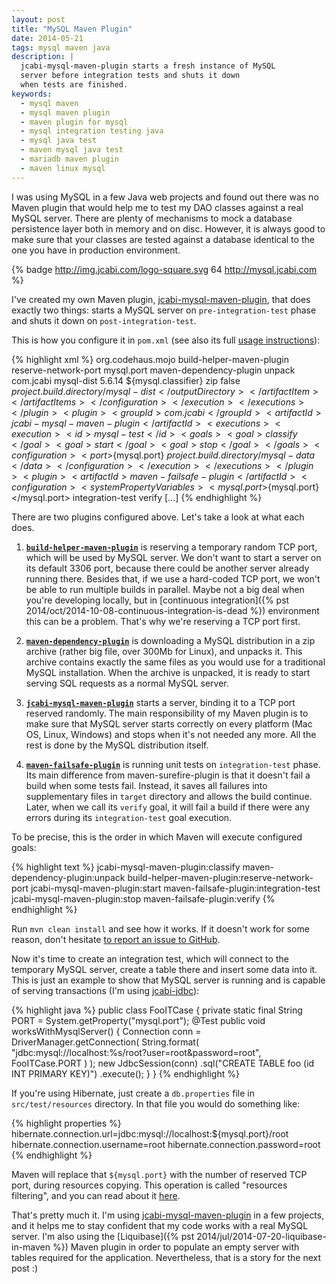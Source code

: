 ```yaml
---
layout: post
title: "MySQL Maven Plugin"
date: 2014-05-21
tags: mysql maven java
description: |
  jcabi-mysql-maven-plugin starts a fresh instance of MySQL
  server before integration tests and shuts it down
  when tests are finished.
keywords:
  - mysql maven
  - mysql maven plugin
  - maven plugin for mysql
  - mysql integration testing java
  - mysql java test
  - maven mysql java test
  - mariadb maven plugin
  - maven linux mysql
---
```


I was using MySQL in a few Java web projects and
found out there was no Maven plugin that would help me to
test my DAO classes against a real MySQL server. There are plenty
of mechanisms to mock a database persistence layer both in
memory and on disc. However, it is always good to make sure
that your classes are tested against a database identical
to the one you have in production environment.

{% badge http://img.jcabi.com/logo-square.svg 64 http://mysql.jcabi.com %}

I've created my own Maven plugin, [jcabi-mysql-maven-plugin](http://mysql.jcabi.com),
that does exactly two things: starts a MySQL server on
`pre-integration-test` phase and shuts it down on
`post-integration-test`.

<!--more-->

This is how you configure it in `pom.xml`
(see also its full [usage instructions](http://mysql.jcabi.com/usage.html)):

{% highlight xml %}
<project>
  <build>
    <plugins>
      <plugin>
        <groupId>org.codehaus.mojo</groupId>
        <artifactId>build-helper-maven-plugin</artifactId>
        <executions>
          <execution>
            <goals>
              <goal>reserve-network-port</goal>
            </goals>
            <configuration>
              <portNames>
                <portName>mysql.port</portName>
              </portNames>
            </configuration>
          </execution>
        </executions>
      </plugin>
      <plugin>
        <artifactId>maven-dependency-plugin</artifactId>
        <executions>
          <execution>
            <goals>
              <goal>unpack</goal>
            </goals>
            <configuration>
              <artifactItems>
                <artifactItem>
                  <groupId>com.jcabi</groupId>
                  <artifactId>mysql-dist</artifactId>
                  <version>5.6.14</version>
                  <classifier>${mysql.classifier}</classifier>
                  <type>zip</type>
                  <overWrite>false</overWrite>
                  <outputDirectory>
                    ${project.build.directory}/mysql-dist
                  </outputDirectory>
                </artifactItem>
              </artifactItems>
            </configuration>
          </execution>
        </executions>
      </plugin>
      <plugin>
        <groupId>com.jcabi</groupId>
        <artifactId>jcabi-mysql-maven-plugin</artifactId>
        <executions>
          <execution>
            <id>mysql-test</id>
            <goals>
              <goal>classify</goal>
              <goal>start</goal>
              <goal>stop</goal>
            </goals>
            <configuration>
              <port>${mysql.port}</port>
              <data>${project.build.directory}/mysql-data</data>
            </configuration>
          </execution>
        </executions>
      </plugin>
      <plugin>
        <artifactId>maven-failsafe-plugin</artifactId>
        <configuration>
          <systemPropertyVariables>
            <mysql.port>${mysql.port}</mysql.port>
          </systemPropertyVariables>
        </configuration>
        <executions>
          <execution>
            <goals>
              <goal>integration-test</goal>
              <goal>verify</goal>
            </goals>
          </execution>
        </executions>
      </plugin>
    </plugins>
  </build>
  [...]
</project>
{% endhighlight %}

There are two plugins configured above. Let's take a look
at what each does.

1. [**`build-helper-maven-plugin`**](http://mojo.codehaus.org/build-helper-maven-plugin/reserve-network-port-mojo.html)
is reserving a temporary random TCP port, which will be used by MySQL server.
We don't want to start a server on its default 3306 port,
because there could be another server already running there.
Besides that, if we use a hard-coded TCP port, we won't be able to
run multiple builds in parallel. Maybe not a big deal when
you're developing locally, but in
[continuous integration]({% pst 2014/oct/2014-10-08-continuous-integration-is-dead %})
environment this can be a problem. That's why we're reserving a TCP port first.

2. [**`maven-dependency-plugin`**](http://maven.apache.org/plugins/maven-dependency-plugin/unpack-mojo.html)
is downloading a MySQL distribution in a zip archive (rather big file, over 300Mb for Linux), and unpacks it.
This archive contains exactly the same files as you would use
for a traditional MySQL installation. When the archive is unpacked,
it is ready to start serving SQL requests as a normal MySQL server.

3. [**`jcabi-mysql-maven-plugin`**](http://mysql.jcabi.com)
starts a server, binding it to a TCP port reserved randomly.
The main responsibility of my Maven plugin is to make sure
that MySQL server starts correctly on every platform (Mac OS, Linux, Windows)
and stops when it's not needed any more. All the rest is done by
the MySQL distribution itself.

4. [**`maven-failsafe-plugin`**](http://mojo.codehaus.org/build-helper-maven-plugin/reserve-network-port-mojo.html)
is running unit tests on `integration-test` phase. Its main difference from
maven-surefire-plugin is that it doesn't fail a build when some tests fail.
Instead, it saves all failures into supplementary files in `target`
directory and allows the build continue. Later, when we call its `verify`
goal, it will fail a build if there were any errors during its
`integration-test` goal execution.

To be precise, this is the order in which Maven will execute configured goals:

{% highlight text %}
jcabi-mysql-maven-plugin:classify
maven-dependency-plugin:unpack
build-helper-maven-plugin:reserve-network-port
jcabi-mysql-maven-plugin:start
maven-failsafe-plugin:integration-test
jcabi-mysql-maven-plugin:stop
maven-failsafe-plugin:verify
{% endhighlight %}

Run `mvn clean install` and see how it works. If it doesn't work
for some reason, don't hesitate
[to report an issue to GitHub](https://github.com/jcabi/jcabi-mysql-maven-plugin/issues).

Now it's time to create an integration test,
which will connect to the temporary MySQL server, create
a table there and insert some data into it. This is just
an example to show that MySQL server is running and
is capable of serving transactions (I'm using [jcabi-jdbc](http://jdbc.jcabi.com)):

{% highlight java %}
public class FooITCase {
  private static final String PORT = System.getProperty("mysql.port");
  @Test
  public void worksWithMysqlServer() {
    Connection conn = DriverManager.getConnection(
      String.format(
        "jdbc:mysql://localhost:%s/root?user=root&password=root",
        FooITCase.PORT
      )
    );
    new JdbcSession(conn)
      .sql("CREATE TABLE foo (id INT PRIMARY KEY)")
      .execute();
  }
}
{% endhighlight %}

If you're using Hibernate, just create a `db.properties`
file in `src/test/resources` directory.
In that file you would do something like:

{% highlight properties %}
hibernate.connection.url=jdbc:mysql://localhost:${mysql.port}/root
hibernate.connection.username=root
hibernate.connection.password=root
{% endhighlight %}

Maven will replace that `${mysql.port}` with the number of
reserved TCP port, during resources copying. This operation
is called "resources filtering", and you can read about it
[here](http://maven.apache.org/plugins/maven-resources-plugin/examples/filter.html).

That's pretty much it. I'm using [jcabi-mysql-maven-plugin](http://mysql.jcabi.com)
in a few projects, and it helps me to stay confident that my code works
with a real MySQL server. I'm also using the
[Liquibase]({% pst 2014/jul/2014-07-20-liquibase-in-maven %})
Maven plugin in
order to populate an empty server with tables required for the application.
Nevertheless, that is a story for the next post :)
